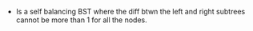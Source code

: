 * Is a self balancing BST where the diff btwn the left and right subtrees cannot be more than 1 for all the nodes.
